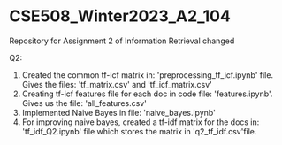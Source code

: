 # CSE508_Winter2023_A2_104
Repository for Assignment 2 of Information Retrieval
changed

Q2:
1. Created the common tf-icf matrix in: 'preprocessing_tf_icf.ipynb' file. Gives the files: 'tf_matrix.csv' and 'tf_icf_matrix.csv'
2. Creating tf-icf features file for each doc in code file: 'features.ipynb'. Gives us the file: 'all_features.csv'
3. Implemented Naive Bayes in file: 'naive_bayes.ipynb'
4. For improving naive bayes, created a tf-idf matrix for the docs in: 'tf_idf_Q2.ipynb' file which stores the matrix in 'q2_tf_idf.csv'file.
